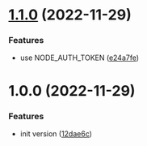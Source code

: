 # [1.1.0](https://github.com/SimonGolms/prettier-config/compare/v1.0.0...v1.1.0) (2022-11-29)


### Features

* use NODE_AUTH_TOKEN ([e24a7fe](https://github.com/SimonGolms/prettier-config/commit/e24a7feb3915617efc86c0f625fef506057c0a36))

# 1.0.0 (2022-11-29)


### Features

* init version ([12dae6c](https://github.com/SimonGolms/prettier-config/commit/12dae6c66e40edad6daf12e962250cd41fd765ad))
